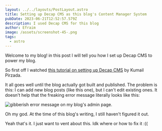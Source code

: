 ```yaml
---
layout: ../../layouts/PostLayout.astro
title: Setting up Decap CMS as this blog's Content Manager System
pubDate: 2023-06-21T12:52:57.579Z
description: I used Decap CMS for this blog
author: Efraim
image: /assets/screenshot-45-.png
tags:
  - astro
---
```


Welcome to my blog! in this post I will tell you how I set up Decap CMS to power my blog.

So first off I watched [this tutorial on setting up Decap CMS](https://www.youtube.com/watch?v=3yip2wSRX_4) by Kumail Pirzada.

It all goes well until the blog actually got built and published. The problem is this: I can add new blog posts (like this one), but I can't edit existing ones. It doesn't help that the freaking error message literally looks like this:

![gibberish error message on my blog's admin page.](/assets/screenshot-45-.png)

Oh my god. At the time of this blog's writing, I still haven't figured it out.

Yeah that's it. I just want to vent about this. Idk where or how to fix it :((
